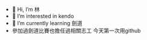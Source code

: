 - 👋 Hi, I’m 林
- 👀 I’m interested in kendo 
- 🌱 I’m currently learning 劍道
- 參加過劍道比賽也擔任過相關志工
 今天第一次用github 





<!---
Lin9505/Lin9505 is a ✨ special ✨ repository because its `README.md` (this file) appears on your GitHub profile.
You can click the Preview link to take a look at your changes.
--->
